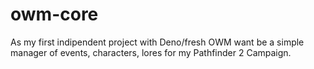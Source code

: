 # owm-core
As my first indipendent project with Deno/fresh OWM want be a simple manager of events, characters, lores for my Pathfinder 2 Campaign. 
